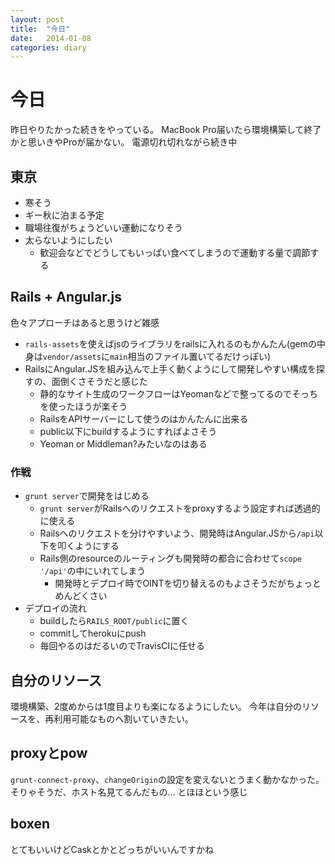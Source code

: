 ```yaml
---
layout: post
title:  "今日"
date:   2014-01-08
categories: diary
---
```

# 今日
昨日やりたかった続きをやっている。
MacBook Pro届いたら環境構築して終了かと思いきやProが届かない。
電源切れ切れながら続き中

## 東京
- 寒そう
- ギー秋に泊まる予定
- 職場往復がちょうどいい運動になりそう
- 太らないようにしたい
  - 歓迎会などでどうしてもいっぱい食べてしまうので運動する量で調節する

## Rails + Angular.js
色々アプローチはあると思うけど雑感

- `rails-assets`を使えばjsのライブラリをrailsに入れるのもかんたん(gemの中身は`vendor/assets`に`main`相当のファイル置いてるだけっぽい)
- RailsにAngular.JSを組み込んで上手く動くようにして開発しやすい構成を探すの、面倒くさそうだと感じた
  - 静的なサイト生成のワークフローはYeomanなどで整ってるのでそっちを使ったほうが楽そう
  - RailsをAPIサーバーにして使うのはかんたんに出来る
  - public以下にbuildするようにすればよさそう
  - Yeoman or Middleman?みたいなのはある

### 作戦
- `grunt server`で開発をはじめる
  - `grunt server`がRailsへのリクエストをproxyするよう設定すれば透過的に使える
  - Railsへのリクエストを分けやすいよう、開発時はAngular.JSから`/api`以下を叩くようにする
  - Rails側のresourceのルーティングも開発時の都合に合わせて`scope '/api'`の中にいれてしまう
    - 開発時とデプロイ時でOINTを切り替えるのもよさそうだがちょっとめんどくさい
- デプロイの流れ
  - buildしたら`RAILS_ROOT/public`に置く
  - commitしてherokuにpush
  - 毎回やるのはだるいのでTravisCIに任せる

## 自分のリソース
環境構築、2度めからは1度目よりも楽になるようにしたい。
今年は自分のリソースを、再利用可能なものへ割いていきたい。

## proxyとpow
`grunt-connect-proxy`、`changeOrigin`の設定を変えないとうまく動かなかった。
そりゃそうだ、ホスト名見てるんだもの...
とほほという感じ

## boxen
とてもいいけどCaskとかとどっちがいいんですかね
